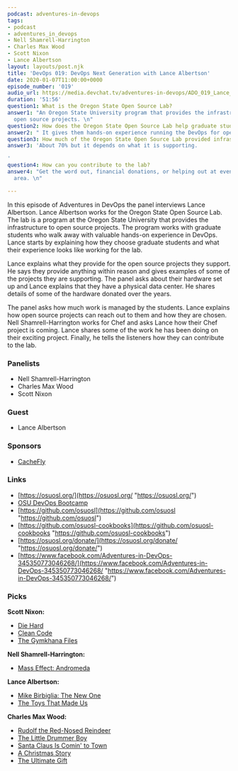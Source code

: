 ```yaml
---
podcast: adventures-in-devops
tags:
- podcast
- adventures_in_devops
- Nell Shamrell-Harrington
- Charles Max Wood
- Scott Nixon
- Lance Albertson
layout: layouts/post.njk
title: 'DevOps 019: DevOps Next Generation with Lance Albertson'
date: 2020-01-07T11:00:00+0000
episode_number: '019'
audio_url: https://media.devchat.tv/adventures-in-devops/ADO_019_Lance_Albertson.mp3
duration: '51:56'
question1: What is the Oregon State Open Source Lab?
answer1: "An Oregon State University program that provides the infrastructure for
  open source projects. \n"
question2: How does the Oregon State Open Source Lab help graduate students?
answer2: " It gives them hands-on experience running the DevOps for open source projects.\n"
question3: How much of the Oregon State Open Source Lab provided infrastructure virtual?
answer3: 'About 70% but it depends on what it is supporting.

'
question4: How can you contribute to the lab?
answer4: "Get the word out, financial donations, or helping out at events if in the
  area. \n"

---
```

In this episode of Adventures in DevOps the panel interviews Lance Albertson. Lance Albertson works for the Oregon State Open Source Lab. The lab is a program at the Oregon State University that provides the infrastructure to open source projects. The program works with graduate students who walk away with valuable hands-on experience in DevOps. Lance starts by explaining how they choose graduate students and what their experience looks like working for the lab.

Lance explains what they provide for the open source projects they support. He says they provide anything within reason and gives examples of some of the projects they are supporting. The panel asks about their hardware set up and Lance explains that they have a physical data center. He shares details of some of the hardware donated over the years.

The panel asks how much work is managed by the students. Lance explains how open source projects can reach out to them and how they are chosen. Nell Shamrell-Harrington works for Chef and asks Lance how their Chef project is coming. Lance shares some of the work he has been doing on their exciting project. Finally, he tells the listeners how they can contribute to the lab.

### **Panelists**

* Nell Shamrell-Harrington
* Charles Max Wood
* Scott Nixon

### **Guest**

* Lance Albertson

### **Sponsors**

* [CacheFly](https://www.cachefly.com/)

### **Links**

* [https://osuosl.org/](https://osuosl.org/ "https://osuosl.org/")
* [OSU DevOps Bootcamp](https://devopsbootcamp.osuosl.org/)
* [https://github.com/osuosl](https://github.com/osuosl "https://github.com/osuosl")
* [https://github.com/osuosl-cookbooks](https://github.com/osuosl-cookbooks "https://github.com/osuosl-cookbooks")
* [https://osuosl.org/donate/](https://osuosl.org/donate/ "https://osuosl.org/donate/")
* [https://www.facebook.com/Adventures-in-DevOps-345350773046268/](https://www.facebook.com/Adventures-in-DevOps-345350773046268/ "https://www.facebook.com/Adventures-in-DevOps-345350773046268/")

### **Picks**

**Scott Nixon:**

* [Die Hard](https://www.imdb.com/title/tt0095016/?ref_=fn_al_tt_1)
* [Clean Code](https://www.amazon.com/gp/product/0132350882/ref=ppx_yo_dt_b_asin_title_o01_s00?ie=UTF8&psc=1&tag=donorsclicks-20)
* [The Gymkhana Files](https://www.amazon.com/The-Gymkhana-Files-Season-1/dp/B07J5XXLHQ?tag=donorsclicks-20)

**Nell Shamrell-Harrington:**

* [Mass Effect: Andromeda](https://www.ea.com/games/mass-effect/mass-effect-andromeda)

**Lance Albertson:**

* [Mike Birbiglia: The New One](https://www.netflix.com/title/81062293)
* [The Toys That Made Us](https://www.netflix.com/title/80161497)

**Charles Max Wood:**

* [Rudolf the Red-Nosed Reindeer](https://www.imdb.com/title/tt0058536/)
* [The Little Drummer Boy](https://www.imdb.com/title/tt0063230/?ref_=fn_al_tt_1)
* [Santa Claus Is Comin' to Town](https://www.imdb.com/title/tt0066327/?ref_=fn_al_tt_5)
* [A Christmas Story](https://www.imdb.com/title/tt0085334/)
* [The Ultimate Gift](https://www.imdb.com/title/tt0482629/)
